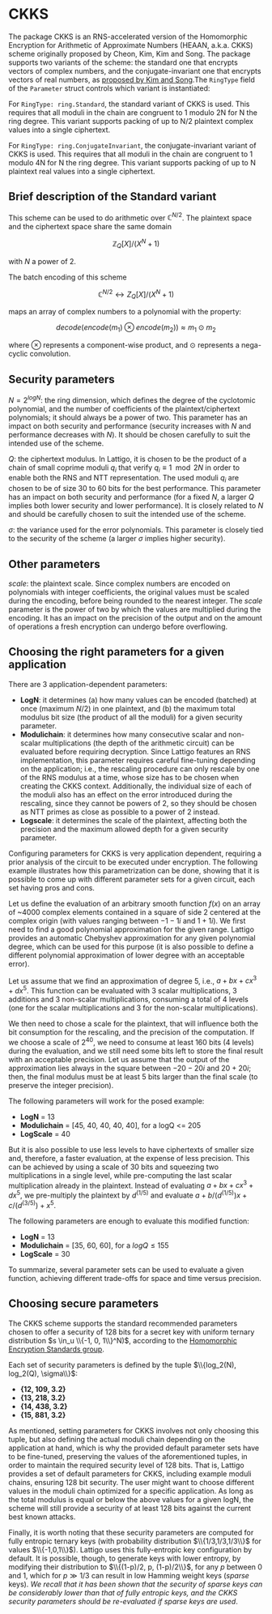 # CKKS

The package CKKS is an RNS-accelerated version of the Homomorphic Encryption for Arithmetic of
Approximate Numbers (HEAAN, a.k.a. CKKS) scheme originally proposed by Cheon, Kim, Kim and Song. The
package supports two variants of the scheme: the standard one that encrypts vectors of complex
numbers, and the conjugate-invariant one that encrypts vectors of real numbers, as [proposed by Kim
and Song](https://eprint.iacr.org/2018/952).The `RingType` field of the `Parameter` struct controls
which variant is instantiated:

For `RingType: ring.Standard`, the standard variant of CKKS is used. This requires that all moduli
in the chain are congruent to 1 modulo 2N for N the ring degree. This variant supports packing of up
to N/2 plaintext complex values into a single ciphertext.

For `RingType: ring.ConjugateInvariant`, the conjugate-invariant variant of CKKS is used. This
requires that all moduli in the chain are congruent to 1 modulo 4N for N the ring degree. This
variant supports packing of up to N plaintext real values into a single ciphertext.

## Brief description of the Standard variant

This scheme can be used to do arithmetic over
$\mathbb{C}^{N/2}$. The plaintext space
and the ciphertext space share the same domain

$$
\mathbb{Z}_Q[X]/(X^N + 1)
$$

with $N$ a power of 2.

The batch encoding of this scheme

$$
\mathbb{C}^{N/2} \leftrightarrow Z_Q[X]/(X^N + 1)
$$

maps an array of complex numbers to a polynomial with the property:

$$
decode(encode(m_1) \otimes encode(m_2)) \approx m_1 \odot m_2
$$

where $\otimes$ represents a component-wise product, and $\odot$ represents a nega-cyclic convolution.

## Security parameters

$N = 2^{logN}$: the ring dimension,
which defines the degree of the cyclotomic polynomial, and the number of coefficients of the plaintext/ciphertext polynomials; it should always be a power of two. This parameter has an impact on both security and performance (security increases with $N$ and performance decreases with $N$). It
should be chosen carefully to suit the intended use of the scheme.

$Q$: the ciphertext modulus. In Lattigo, it is chosen to be the product of a chain of small coprime moduli $q_i$ that verify $q_i \equiv 1 \mod 2N$ in order to enable both the RNS and NTT representation. The used moduli $q_i$ are chosen to be of size 30 to 60 bits for the best performance. This parameter has an impact on both security and performance (for a fixed $N$, a larger $Q$ implies both lower security and lower performance). It is closely related to $N$ and should be carefully chosen to suit the intended use of the scheme.

$\sigma$: the variance used for the error
polynomials. This parameter is closely tied to the security of the scheme (a larger
$\sigma$ implies higher security).

## Other parameters

$scale$: the plaintext scale. Since complex numbers are encoded on polynomials with integer coefficients, the original values must be scaled during the encoding, before being rounded to the nearest integer. The $scale$ parameter is the power of two by which the values are multiplied during the encoding. It has an impact on the precision of the output and on the amount of operations a fresh encryption can undergo before overflowing.

## Choosing the right parameters for a given application

There are 3 application-dependent parameters:

- **LogN**: it determines (a) how many values can be encoded (batched) at once (maximum $N/2$) in one
  plaintext, and (b) the maximum total modulus bit size (the product of all the moduli) for a given
  security parameter.
- **Modulichain**: it determines how many consecutive scalar and non-scalar multiplications (the
  depth of the arithmetic circuit) can be evaluated before requiring decryption. Since Lattigo
  features an RNS implementation, this parameter requires careful fine-tuning depending on the
  application; i.e., the rescaling procedure can only rescale by one of the RNS modulus at a time,
  whose size has to be chosen when creating the CKKS context. Additionally, the individual size of
  each of the moduli also has an effect on the error introduced during the rescaling, since they
  cannot be powers of 2, so they should be chosen as NTT primes as close as possible to a power of 2
  instead.
- **Logscale**: it determines the scale of the plaintext, affecting both the precision and the
  maximum allowed depth for a given security parameter.

Configuring parameters for CKKS is very application dependent, requiring a prior analysis of the circuit to be executed under encryption. The following example illustrates how this parametrization can be done, showing that it is possible to come up with different parameter sets for a given
circuit, each set having pros and cons.

Let us define the evaluation of an arbitrary smooth function $f(x)$ on an array of ~4000 complex elements contained in a square of side 2 centered at the complex origin (with values ranging between
$-1-1i$ and $1+1i$). We first need to find a good polynomial approximation for the given range. Lattigo provides an automatic Chebyshev approximation for any given polynomial degree, which can be used for
this purpose (it is also possible to define a different polynomial approximation of lower degree with an acceptable error).

Let us assume that we find an approximation of degree 5, i.e., $a + bx + cx^3 + dx^5$. This function can be evaluated with 3 scalar multiplications, 3 additions and 3 non-scalar multiplications, consuming a total of 4 levels (one for the scalar multiplications and 3 for the non-scalar multiplications).

We then need to chose a scale for the plaintext, that will influence both the bit consumption for
the rescaling, and the precision of the computation. If we choose a scale of $2^{40}$, we need to
consume at least 160 bits (4 levels) during the evaluation, and we still need some bits left to
store the final result with an acceptable precision. Let us assume that the output of the
approximation lies always in the square between $-20-20i$ and $20+20i$; then, the final modulus must be
at least 5 bits larger than the final scale (to preserve the integer precision).

The following parameters will work for the posed example:

- **LogN** = 13
- **Modulichain** = [45, 40, 40, 40, 40], for a logQ <= 205
- **LogScale** = 40

But it is also possible to use less levels to have ciphertexts of smaller size and, therefore, a
faster evaluation, at the expense of less precision. This can be achieved by using a scale of 30
bits and squeezing two multiplications in a single level, while pre-computing the last scalar
multiplication already in the plaintext. Instead of evaluating $a + bx + cx^3 + dx^5$, we pre-multiply the plaintext by $d^{(1/5)}$ and evaluate $a + b/(d^{(1/5)})x + c/(d^{(3/5)}) + x^5$.

The following parameters are enough to evaluate this modified function:

- **LogN** = 13
- **Modulichain** = [35, 60, 60], for a $logQ \leq 155$
- **LogScale** = 30

To summarize, several parameter sets can be used to evaluate a given function, achieving different trade-offs for space and time versus precision.

## Choosing secure parameters

The CKKS scheme supports the standard recommended parameters chosen to offer a security of 128 bits
for a secret key with uniform ternary distribution $s \in_u \\{-1, 0, 1\\}^N)$,
according to the [Homomorphic Encryption Standards group](https://homomorphicencryption.org/standard/).

Each set of security parameters is defined by the tuple $\\{log_2(N), log_2(Q), \sigma\\}$:

- **{12, 109, 3.2}**
- **{13, 218, 3.2}**
- **{14, 438, 3.2}**
- **{15, 881, 3.2}**

As mentioned, setting parameters for CKKS involves not only choosing this tuple, but also defining
the actual moduli chain depending on the application at hand, which is why the provided default
parameter sets have to be fine-tuned, preserving the values of the aforementioned tuples, in order
to maintain the required security level of 128 bits. That is, Lattigo provides a set of default
parameters for CKKS, including example moduli chains, ensuring 128 bit security. The user might want
to choose different values in the moduli chain optimized for a specific application. As long as the
total modulus is equal or below the above values for a given logN, the scheme will still provide a
security of at least 128 bits against the current best known attacks.

Finally, it is worth noting that these security parameters are computed for fully entropic ternary
keys (with probability distribution $\\{1/3,1/3,1/3\\}$ for values $\\{-1,0,1\\}$). Lattigo uses this fully-entropic key configuration by default. It is possible, though, to generate keys with lower entropy, by modifying their distribution to $\\{(1-p)/2, p, (1-p)/2\\}$, for any $p$ between 0 and 1, which for $p \gg 1/3$ can result in low Hamming weight keys (*sparse* keys). *We recall that it has been shown that the security of sparse keys can be considerably lower than that of fully entropic keys, and the CKKS security parameters should be re-evaluated if sparse keys are used*.
